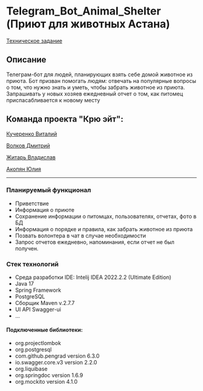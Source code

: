 # Telegram_Bot_Animal_Shelter (Приют для животных Астана)

[Техническое задание](https://achieved-spaghetti-f0e.notion.site/Terms-of-reference-715c4389749244a78ceefa8c1c31cafd)

## Описание 

Телеграм-бот для людей, планирующих взять себе домой животное из приюта. 
Бот призван помогать людям: отвечать на популярные вопросы о том, что нужно знать и уметь, чтобы забрать животное из приюта.
Запрашивать у новых хозяев ежедневный отчет о том, как питомец приспасабливается к новому месту

## Команда проекта <b>"Крю эйт"</b>:

 [Кучеренко Виталий](https://github.com/Ta1ik/)
 
 [Волков Дмитрий](https://github.com/DmitriiVolkovIzh)
 
 [Житарь Владислав](https://github.com/R2D2VLAD)
 
 [Акопян Юлия](https://github.com/Yuliya1201)
 
 ---


### Планируемый функционал

* Приветствие
* Информация о приюте
* Сохранение информации о питомцах, пользователях, отчетах, фото в БД
* Информация о порядке и правила, как забрать животное из приюта
* Позвать волонтера в чат в случае необходимости
* Запрос отчетов ежедневно, напоминания, если отчет не был получен.


### Стек технологий
* Среда разработки IDE: Intelij IDEA 2022.2.2 (Ultimate Edition)
* Java 17
* Spring Framework 
* PostgreSQL
* Сборщик Maven v.2.7.7
* UI API Swagger-ui
* ...

#### Подключенные библиотеки:
+ org.projectlombok
+ org.postgresql
+ com.github.pengrad version 6.3.0
+ io.swagger.core.v3 version 2.2.0
+ org.liquibase
+ org.springdoc version 1.6.9
+ org.mockito version 4.1.0

## 

